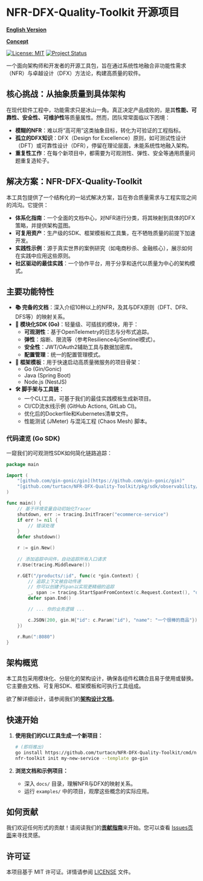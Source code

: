 # NFR-DFX-Quality-Toolkit 开源项目

[**English Version**](./README.md)

[**Concept**](./Concept.md)

[![License: MIT](https://img.shields.io/badge/License-MIT-yellow.svg)](https://opensource.org/licenses/MIT)
[![Project Status](https://img.shields.io/badge/status-active-success.svg)](https://github.com/turtacn/NFR-DFX-Quality-Toolkit/)

一个面向架构师和开发者的开源工具包，旨在通过系统性地融合非功能性需求（NFR）与卓越设计（DFX）方法论，构建高质量的软件。

## 核心挑战：从抽象质量到具体架构

在现代软件工程中，功能需求只是冰山一角。真正决定产品成败的，是其**性能、可靠性、安全性、可维护性**等质量属性。然而，团队常常面临以下困境：

-   **模糊的NFR**：难以将“高可用”这类抽象目标，转化为可验证的工程指标。
-   **孤立的DFX知识**：DFX（Design for Excellence）原则，如可测试性设计（DFT）或可靠性设计（DFR），停留在理论层面，未能系统性地融入架构。
-   **重复性工作**：在每个新项目中，都需要为可观测性、弹性、安全等通用质量问题重复造轮子。

## 解决方案：NFR-DFX-Quality-Toolkit

本工具包提供了一个结构化的一站式解决方案，旨在弥合质量需求与工程实现之间的鸿沟。它提供：

-   **体系化指南**：一个全面的文档中心，对NFR进行分类，将其映射到具体的DFX策略，并提供架构蓝图。
-   **可复用资产**：生产级的SDK、框架模板和工具集，在不牺牲质量的前提下加速开发。
-   **实践性示例**：源于真实世界的案例研究（如电商秒杀、金融核心），展示如何在实践中应用这些原则。
-   **社区驱动的最佳实践**：一个协作平台，用于分享和迭代以质量为中心的架构模式。

## 主要功能特性

-   **📚 完备的文档**：深入介绍10种以上的NFR，及其与DFX原则（DFT、DFR、DFS等）的映射关系。
-   **🧩 模块化SDK (Go)**：轻量级、可插拔的模块，用于：
    -   **可观测性**：基于OpenTelemetry的日志与分布式追踪。
    -   **弹性**：熔断、限流等（参考Resilience4j/Sentinel模式）。
    -   **安全性**：JWT/OAuth2辅助工具与数据加密库。
    -   **配置管理**：统一的配置管理模式。
-   **🚀 框架模板**：用于快速启动高质量微服务的项目骨架：
    -   Go (Gin/Gonic)
    -   Java (Spring Boot)
    -   Node.js (NestJS)
-   **🛠️ 脚手架与工具链**：
    -   一个CLI工具，可基于我们的最佳实践模板生成新项目。
    -   CI/CD流水线示例 (GitHub Actions, GitLab CI)。
    -   优化后的Dockerfile和Kubernetes清单文件。
    -   性能测试 (JMeter) 与混沌工程 (Chaos Mesh) 脚本。

### 代码速览 (Go SDK)

一窥我们的可观测性SDK如何简化链路追踪：

```go
package main

import (
    "[github.com/gin-gonic/gin](https://github.com/gin-gonic/gin)"
    "[github.com/turtacn/NFR-DFX-Quality-Toolkit/pkg/sdk/observability/tracing](https://github.com/turtacn/NFR-DFX-Quality-Toolkit/pkg/sdk/observability/tracing)"
)

func main() {
    // 基于环境变量自动初始化Tracer
    shutdown, err := tracing.InitTracer("ecommerce-service")
    if err != nil {
        // 错误处理
    }
    defer shutdown()

    r := gin.New()
    
    // 添加追踪中间件，自动追踪所有入口请求
    r.Use(tracing.Middleware())

    r.GET("/products/:id", func(c *gin.Context) {
        // 追踪上下文被自动传递
        // 你可以创建子Span以实现更精细的追踪
        _, span := tracing.StartSpanFromContext(c.Request.Context(), "database.query")
        defer span.End()

        // ... 你的业务逻辑 ...

        c.JSON(200, gin.H{"id": c.Param("id"), "name": "一个很棒的商品"})
    })

    r.Run(":8080")
}
````

## 架构概览

本工具包采用模块化、分层化的架构设计，确保各组件松耦合且易于使用或替换。它主要由文档、可复用SDK、框架模板和可执行工具组成。

欲了解详细设计，请参阅我们的[**架构设计文档**](./docs/architecture.md)。

## 快速开始

1.  **使用我们的CLI工具生成一个新项目：**

    ```bash
    # (即将推出)
    go install https://github.com/turtacn/NFR-DFX-Quality-Toolkit/cmd/nfr-toolkit@latest
    nfr-toolkit init my-new-service --template go-gin
    ```

2.  **浏览文档和示例项目：**

      - 深入 `docs/` 目录，理解NFR与DFX的映射关系。
      - 运行 `examples/` 中的项目，观摩这些概念的实际应用。

## 如何贡献

我们欢迎任何形式的贡献！请阅读我们的[**贡献指南**](https://www.google.com/search?q=./CONTRIBUTING.md)来开始。您可以查看 [Issues页面](https://github.com/turtacn/NFR-DFX-Quality-Toolkit/issues)来寻找灵感。

## 许可证

本项目基于 MIT 许可证。详情请参阅 [LICENSE](./LICENSE) 文件。